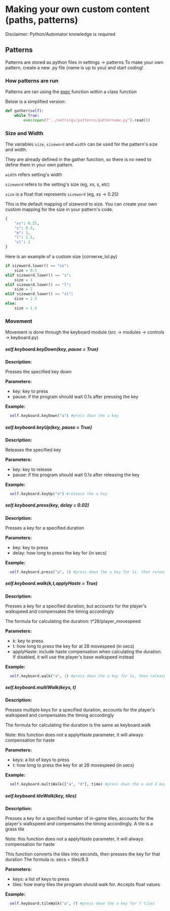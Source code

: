 # Making your own custom content (paths, patterns)

Disclaimer: Python/Automator knowledge is required

## Patterns
Patterns are stored as python files in settings -> patterns
To make your own pattern, create a new .py file (name is up to you) and start coding!

### How patterns are run
Patterns are ran using the [exec](https://www.geeksforgeeks.org/exec-in-python/) function within a class function

Below is a simplified version:
```python
def gather(self):
    while True:
        exec(open(f"../settings/patterns/pattername.py").read())
```

### Size and Width
The variables `size`, `sizeword` and `width` can be used for the pattern's size and width. 


They are already defined in the gather function, so there is no need to define them in your own pattern.

`width` refers setting's width

`sizeword` refers to the setting's size (eg, xs, s, etc)

`size` is a float that represents `sizeword` (eg, xs -> 0.25)

This is the default mapping of sizeword to size. You can create your own custom mapping for the size in your pattern's code.
```python
{
    "xs": 0.25,
    "s": 0.5,
    "m": 1,
    "l": 1.5,
    "xl": 2
}
```
Here is an example of a custom size (cornerxe_lol.py)

```python
if sizeword.lower() == "xs":
    size = 0.5
elif sizeword.lower() == "s":
    size = 1
elif sizeword.lower() == "l":
    size = 2
elif sizeword.lower() == "xl":
    size = 2.5
else:
    size = 1.5
```

### Movement

Movement is done through the keyboard module (src -> modules -> controls -> keyboard.py)

##### self.keyboard.keyDown(key, pause = True)
**Description:**  

Presses the specified key down

**Parameters:**  

- key: key to press
- pause: if the program should wait 0.1s after pressing the key

**Example:**

```python
  self.keyboard.keyDown("a") #press down the a key
```

##### self.keyboard.keyUp(key, pause = True)
**Description:**  

Releases the specified key

**Parameters:**  

- key: key to release
- pause: if the program should wait 0.1s after releasing the key

**Example:**

```python
  self.keyboard.keyUp("a") #release the a key
```

##### self.keyboard.press(key, delay = 0.02)
**Description:**  

Presses a key for a specified duration 

**Parameters:**  

- key: key to press
- delay: how long to press the key for (in secs)

**Example:**

```python
  self.keyboard.press("a", 1) #press down the a key for 1s, then release it
```

##### self.keyboard.walk(k,t,applyHaste = True)
**Description:**  

Presses a key for a specified duration, but accounts for the player's walkspeed and compensates the timing accordingly 

The formula for calculating the duration:
t*28/player_movespeed

**Parameters:**  

- k: key to press
- t: how long to press the key for at 28 movespeed (in secs)
- applyHaste: include haste compensation when calculating the duration. If disabled, it will use the player's base walkspeed instead

**Example:**

```python
  self.keyboard.walk("a", 1) #press down the a key for 1s, then release it
```

##### self.keyboard.multiWalk(keys, t)
**Description:**  

Presses multiple keys for a specified duration, accounts for the player's walkspeed and compensates the timing accordingly 

The formula for calculating the duration is the same as keyboard.walk

Note: this function does not a applyHaste parameter, it will always compensation for haste

**Parameters:**  

- keys: a list of keys to press
- t: how long to press the key for at 28 movespeed (in secs)

**Example:**

```python
  self.keyboard.multiWalk(["a", "d"], time) #press down the a and d keys for 1s, then release them
```

##### self.keyboard.tileWalk(key, tiles)
**Description:**  

Presses a key for a specified number of in-game tiles, accounts for the player's walkspeed and compensates the timing accordingly. A tile is a grass tile

Note: this function does not a applyHaste parameter, it will always compensation for haste

This function converts the tiles into seconds, then presses the key for that duration
The formula is: secs = tiles/8.3

**Parameters:**  

- keys: a list of keys to press
- tiles: how many tiles the program should walk for. Accepts float values

**Example:**

```python
  self.keyboard.tileWalk("a", 7) #press down the a key for 7 tiles
```


